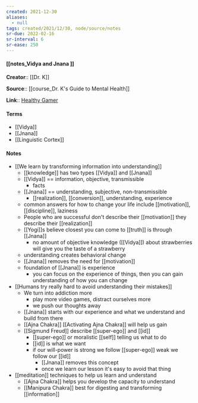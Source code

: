 ```yaml
---
created: 2021-12-30 
aliases:
  - null
tags: created/2021/12/30, node/source/notes
sr-due: 2022-02-16
sr-interval: 6
sr-ease: 250
---
```


#### [[notes_Vidya and Jnana ]]
**Creator**:: [[Dr. K]]
 
**Source**:: [[course_Dr. K's Guide to Mental Health]]

**Link**:: [Healthy Gamer](https://coaching.healthygamer.gg/guide/lessons/vidya-and-jnana)

#### Terms
- [[Vidya]]
- [[Jnana]]
- [[Linguistic Cortex]]

#### Notes
- [[We learn by transforming information into understanding]]
	- [[knowledge]] has two types [[Vidya]] and [[Jnana]]
	- [[Vidya]] == information, objective, transmissible
		- facts
	- [[Jnana]] == understanding, subjective, non-transmissible
		- [[realization]], [[conversion]], understanding, experience
	- common answers for how to change your life include [[motivation]], [[discipline]], laziness
	- People who are successful don't describe their [[motivation]] they describe their [[realization]]
	- [[Yogi]]s believe closest you can come to [[truth]] is through [[Jnana]]
		- no amount of objective knowledge ([[Vidya]]) about strawberries will give you the taste of a strawberry
	- understanding creates behavioral change
	- [[Jnana]] removes the need for [[motivation]]
	- foundation of [[Jnana]] is experience
		- you can focus on the experience of things, then you can gain understanding of how you can change
- [[Humans try really hard to avoid understanding their mistakes]]
	- We turn into addiction more
		- play more video games, distract ourselves more
		- we push our thoughts away
	- [[Jnana]] starts with our experience and what we understand and build from there
	- [[Ajna Chakra]] [[Activating Ajna Chakra]] will help us gain 
	- [[Sigmund Freud]] describe [[super-ego]] and [[id]]
		- [[super-ego]] or moralistic [[self]] telling us what to do
		- [[id]] is what we want
		- if our will-power is strong we follow [[super-ego]] weak we follow our [[id]]
			- [[Jnana]] removes this concept
			- once we learn our lesson it's easy to avoid that thing
- [[meditation]] techniques to help us learn and understand
	- [[Ajna Chakra]] helps you develop the capacity to understand 
	- [[Manipura Chakra]] best for digesting and transforming [[information]]
